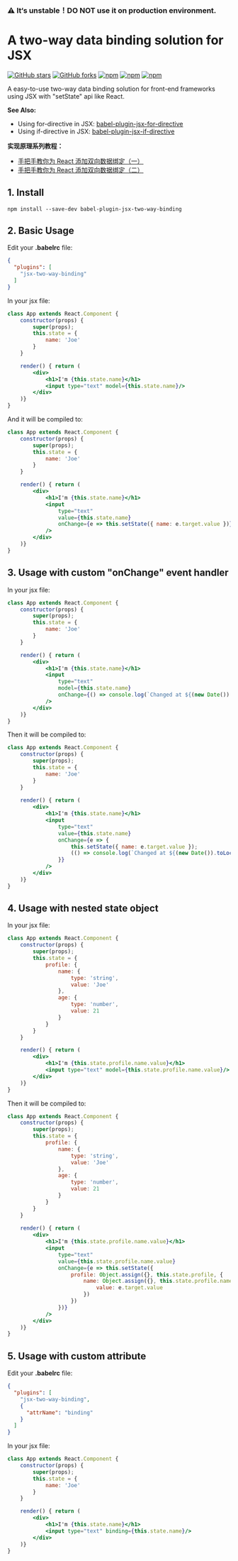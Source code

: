 ### ⚠️ It‘s unstable！DO NOT use it on production environment.

# A two-way data binding solution for JSX

[![GitHub stars](https://img.shields.io/github/stars/HuQingyang/babel-plugin-jsx-two-way-binding.svg?style=social&label=Stars&style=plastic)](https://github.com/HuQingyang/babel-plugin-jsx-two-way-binding)
[![GitHub forks](https://img.shields.io/github/forks/HuQingyang/babel-plugin-jsx-two-way-binding.svg?style=social&label=Fork&style=plastic)](https://github.com/HuQingyang/babel-plugin-jsx-two-way-binding)
[![npm](https://img.shields.io/npm/dw/babel-plugin-jsx-two-way-binding.svg)](https://www.npmjs.com/package/babel-plugin-jsx-two-way-binding)
[![npm](https://img.shields.io/npm/v/babel-plugin-jsx-two-way-binding.svg)](https://www.npmjs.com/package/babel-plugin-jsx-two-way-binding)
[![npm](https://img.shields.io/npm/l/babel-plugin-jsx-two-way-binding.svg)](https://www.npmjs.com/package/babel-plugin-jsx-two-way-binding)

A easy-to-use two-way data binding solution for front-end frameworks using JSX with "setState" api like React.

**See Also:**
* Using for-directive in JSX: [babel-plugin-jsx-for-directive](https://github.com/HuQingyang/babel-plugin-jsx-for-directive)
* Using if-directive in JSX: [babel-plugin-jsx-if-directive](https://github.com/HuQingyang/babel-plugin-jsx-if-directive)

**实现原理系列教程：**
* [手把手教你为 React 添加双向数据绑定（一）](https://juejin.im/post/59f2e9b16fb9a04529360146)
* [手把手教你为 React 添加双向数据绑定（二）](https://juejin.im/post/59f3655b6fb9a0452a3b93b2)


## 1. Install
`npm install --save-dev babel-plugin-jsx-two-way-binding`

## 2. Basic Usage
Edit your __.babelrc__ file:
```json
{
  "plugins": [
    "jsx-two-way-binding"
  ]
}
```
In your jsx file:
```jsx harmony
class App extends React.Component {
    constructor(props) {
        super(props);
        this.state = {
            name: 'Joe'
        }
    }

    render() { return (
        <div>
            <h1>I'm {this.state.name}</h1>
            <input type="text" model={this.state.name}/>
        </div>
    )}
}
```

And it will be compiled to:
```jsx harmony
class App extends React.Component {
    constructor(props) {
        super(props);
        this.state = {
            name: 'Joe'
        }
    }

    render() { return (
        <div>
            <h1>I'm {this.state.name}</h1>
            <input
                type="text"
                value={this.state.name}
                onChange={e => this.setState({ name: e.target.value })}
            />
        </div>
    )}
}
```

## 3. Usage with custom "onChange" event handler
In your jsx file:
```jsx harmony
class App extends React.Component {
    constructor(props) {
        super(props);
        this.state = {
            name: 'Joe'
        }
    }

    render() { return (
        <div>
            <h1>I'm {this.state.name}</h1>
            <input
                type="text"
                model={this.state.name}
                onChange={() => console.log(`Changed at ${(new Date()).toLocaleString()}`)}
            />
        </div>
    )}
}
```

Then it will be compiled to:
```jsx harmony
class App extends React.Component {
    constructor(props) {
        super(props);
        this.state = {
            name: 'Joe'
        }
    }
    
    render() { return (
        <div>
            <h1>I'm {this.state.name}</h1>
            <input
                type="text"
                value={this.state.name}
                onChange={e => {
                    this.setState({ name: e.target.value });
                    (() => console.log(`Changed at ${(new Date()).toLocaleString()}`))(e);
                }}
            />
        </div>
    )}
}
```

## 4. Usage with nested state object
In your jsx file:
```jsx harmony
class App extends React.Component {
    constructor(props) {
        super(props);
        this.state = {
            profile: {
                name: {
                    type: 'string',
                    value: 'Joe'
                },
                age: {
                    type: 'number',
                    value: 21
                }
            }
        }
    }

    render() { return (
        <div>
            <h1>I'm {this.state.profile.name.value}</h1>
            <input type="text" model={this.state.profile.name.value}/>
        </div>
    )}
}
```

Then it will be compiled to:
```jsx harmony
class App extends React.Component {
    constructor(props) {
        super(props);
        this.state = {
            profile: {
                name: {
                    type: 'string',
                    value: 'Joe'
                },
                age: {
                    type: 'number',
                    value: 21
                }
            }
        }
    }
    
    render() { return (
        <div>
            <h1>I'm {this.state.profile.name.value}</h1>
            <input
                type="text"
                value={this.state.profile.name.value}
                onChange={e => this.setState({
                    profile: Object.assign({}, this.state.profile, {
                        name: Object.assign({}, this.state.profile.name, {
                            value: e.target.value
                        })
                    })
                })}
            />
        </div>
    )}
}
```

## 5. Usage with custom attribute
Edit your __.babelrc__ file:
```json
{
  "plugins": [
    "jsx-two-way-binding", 
    { 
      "attrName": "binding" 
    }
  ]
}
```

In your jsx file:
```jsx harmony
class App extends React.Component {
    constructor(props) {
        super(props);
        this.state = {
            name: 'Joe'
        }
    }

    render() { return (
        <div>
            <h1>I'm {this.state.name}</h1>
            <input type="text" binding={this.state.name}/>
        </div>
    )}
}
```

